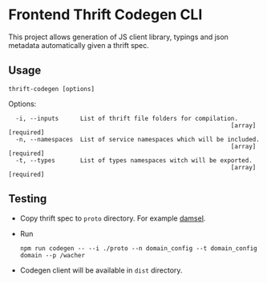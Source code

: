 # Frontend Thrift Codegen CLI

This project allows generation of JS client library, typings and json metadata automatically given a thrift spec.

## Usage

```
thrift-codegen [options]
```

Options:

```
  -i, --inputs      List of thrift file folders for compilation.
                                                              [array] [required]
  -n, --namespaces  List of service namespaces which will be included.
                                                              [array] [required]
  -t, --types       List of types namespaces witch will be exported.
                                                              [array] [required]
```

## Testing

-   Copy thrift spec to `proto` directory. For example [damsel](https://github.com/valitydev/damsel).

-   Run

        npm run codegen -- --i ./proto --n domain_config --t domain_config domain --p /wacher

-   Codegen client will be available in `dist` directory.
